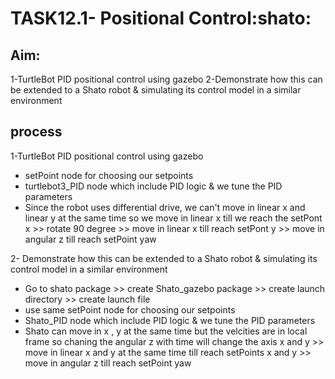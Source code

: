 # TASK12.1- Positional Control:shato:
## Aim:
  1-TurtleBot PID positional control using gazebo
  2-Demonstrate how this can be extended to a Shato robot & simulating its control model in a similar environment
  
## process
1-TurtleBot PID positional control using gazebo
  - setPoint node for choosing our setpoints
  - turtlebot3_PID node which include PID logic &  we tune the PID parameters
  - Since the robot uses differential drive, we can't move in linear x and linear y at the same time so we move in linear x till we reach the setPont x >> rotate 90 degree >> move in linear x till reach setPont y >> move in angular z till reach setPoint yaw

  2- Demonstrate how this can be extended to a Shato robot & simulating its control model in a similar environment
  - Go to shato package  >>  create Shato_gazebo package >> create launch directory >> create launch file
  - use same setPoint node for choosing our setpoints
  - Shato_PID node which include PID logic &  we tune the PID parameters
  - Shato can move in x , y at the same time but the velcities are in local frame so chaning the angular z with time will change the axis x and y >> move in linear x and y at the same time till reach setPoints x and y >> move in angular z till reach setPoint yaw
